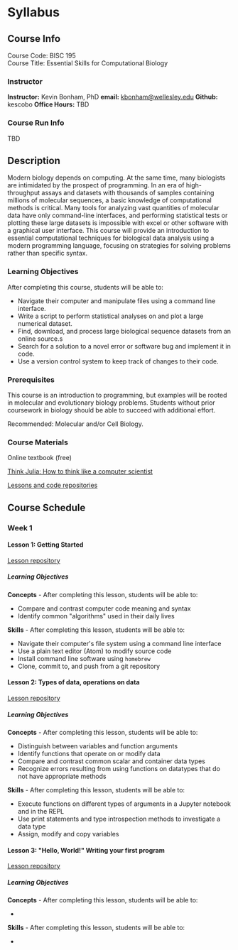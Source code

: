 # Syllabus

## Course Info

Course Code: BISC 195  
Course Title: Essential Skills for Computational Biology

### Instructor
**Instructor:** Kevin Bonham, PhD
**email:** kbonham@wellesley.edu
**Github:** kescobo
**Office Hours:** TBD

### Course Run Info

TBD
<!-- TODO: add class schedule etc -->

## Description

Modern biology depends on computing.
At the same time, many biologists are intimidated by the prospect of programming.
In an era of high-throughput assays
and datasets with thousands of samples containing millions of molecular sequences,
a basic knowledge of computational methods is critical.
Many tools for analyzing vast quantities of molecular data have only command-line interfaces,
and performing statistical tests or plotting these large datasets
is impossible with excel or other software with a graphical user interface.
This course will provide an introduction to essential computational techniques
for biological data analysis using a modern programming language,
focusing on strategies for solving problems rather than specific syntax.

### Learning Objectives

After completing this course, students will be able to:

- Navigate their computer and manipulate files using a command line interface.
- Write a script to perform statistical analyses on and plot a large numerical dataset.
- Find, download, and process large biological sequence datasets from an online source.s
- Search for a solution to a novel error or software bug and implement it in code.
- Use a version control system to keep track of changes to their code.

### Prerequisites

This course is an introduction to programming,
but examples will be rooted in molecular and evolutionary biology problems.
Students without prior coursework in biology should be able to succeed with additional effort.

Recommended: Molecular and/or Cell Biology.

### Course Materials

Online textbook (free)

[Think Julia: How to think like a computer scientist](https://benlauwens.github.io/ThinkJulia.jl/latest/book.html)

[Lessons and code repositories](#) <!-- TODO: Add link -->

## Course Schedule

### Week 1

#### Lesson 1: Getting Started

[Lesson repository](#)

##### Learning Objectives

**Concepts** - After completing this lesson, students will be able to:

- Compare and contrast computer code meaning and syntax
- Identify common "algorithms" used in their daily lives

**Skills** - After completing this lesson, students will be able to:

- Navigate their computer's file system using a command line interface
- Use a plain text editor (Atom) to modify source code
- Install command line software using `homebrew`
- Clone, commit to, and push from a git repository

#### Lesson 2: Types of data, operations on data

[Lesson repository](#)

##### Learning Objectives

**Concepts** - After completing this lesson, students will be able to:

- Distinguish between variables and function arguments
- Identify functions that operate on or modify data
- Compare and contrast common scalar and container data types
- Recognize errors resulting from using functions on datatypes
  that do not have appropriate methods

**Skills** - After completing this lesson, students will be able to:

- Execute functions on different types of arguments
  in a Jupyter notebook and in the REPL
- Use print statements and type introspection methods to
  investigate a data type
- Assign, modify and copy variables


#### Lesson 3: "Hello, World!" Writing your first program

[Lesson repository](#)

##### Learning Objectives

**Concepts** - After completing this lesson, students will be able to:

-

**Skills** - After completing this lesson, students will be able to:

-
